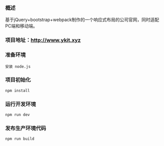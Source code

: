 ### 概述

基于jQuery+bootstrap+webpack制作的一个响应式布局的公司官网，同时适配PC端和移动端。

### 项目地址：http://www.ykit.xyz

### 准备环境 

    安装 node.js  

### 项目初始化 

    npm install   
    
### 运行开发环境

    npm run dev   
    
### 发布生产环境代码

    npm run build   